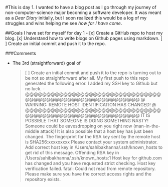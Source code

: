#This is day 1.
I wanted to have a blog post as I go through my journey of non-computer-science major becoming a software developer. It was meant as a _Dear Diary_ initially, but I soon realized this would be a log of my struggles and wins helping me see _how far I have come_.

##Goals I have set for myself for day 1 -
[x] Create a GitHub repo to host my blog.
[x] Understand how to write blogs on Github pages using markdown.
[ ] Create an initial commit and push it to the repo.

###Comments

- The 3rd (straightforward) goal of
  > [ ] Create an initial commit and push it to the repo
  > is turning out to be not so straightforward after all. My first push to this repo generated the following error. I added my SSH key to Github but no luck. -
  > @@@@@@@@@@@@@@@@@@@@@@@@@@@@@@@@@@@@@@@@@@@@@@@@@@@@@@@@@@@
  > @ WARNING: REMOTE HOST IDENTIFICATION HAS CHANGED! @
  > @@@@@@@@@@@@@@@@@@@@@@@@@@@@@@@@@@@@@@@@@@@@@@@@@@@@@@@@@@@
  > IT IS POSSIBLE THAT SOMEONE IS DOING SOMETHING NASTY!
  > Someone could be eavesdropping on you right now (man-in-the-middle attack)!
  > It is also possible that a host key has just been changed.
  > The fingerprint for the RSA key sent by the remote host is
  > SHA256:xxxxxxxxx
  > Please contact your system administrator.
  > Add correct host key in /Users/sahibakhanna/.ssh/known_hosts to get rid of this message.
  > Offending RSA key in /Users/sahibakhanna/.ssh/known_hosts:1
  > Host key for github.com has changed and you have requested strict checking.
  > Host key verification failed.
  > fatal: Could not read from remote repository.
  > Please make sure you have the correct access rights
  > and the repository exists.
